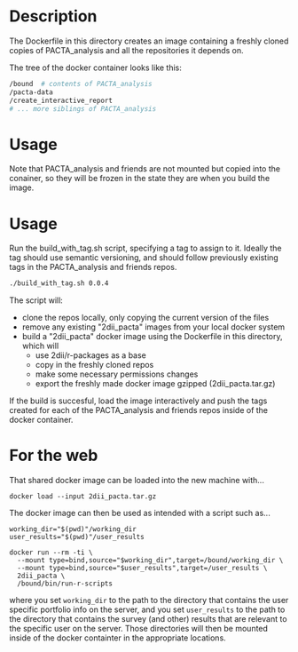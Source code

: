 # Description

The Dockerfile in this directory creates an image containing a freshly cloned
copies of PACTA_analysis and all the repositories it depends on.

The tree of the docker container looks like this:

```bash
/bound  # contents of PACTA_analysis
/pacta-data
/create_interactive_report
# ... more siblings of PACTA_analysis
```

# Usage

Note that PACTA_analysis and friends are not mounted but copied into the
conainer, so they will be frozen in the state they are when you build
the image.

# Usage

Run the build_with_tag.sh script, specifying a tag to assign
to it. Ideally the tag should use semantic versioning, and should follow
previously existing tags in the PACTA_analysis and friends repos.

```bash
./build_with_tag.sh 0.0.4
```

The script will:
- clone the repos locally, only copying the current version of the files
- remove any existing "2dii_pacta" images from your local docker system
- build a "2dii_pacta" docker image using the Dockerfile in this directory,
which will
  - use 2dii/r-packages as a base
  - copy in the freshly cloned repos
  - make some necessary permissions changes
  - export the freshly made docker image gzipped (2dii_pacta.tar.gz)

If the build is succesful, load the image interactively and push the tags
created for each of the PACTA_analysis and friends repos inside of the
docker container.


# For the web


That shared docker image can be loaded into the new machine with...

```docker load --input 2dii_pacta.tar.gz```

The docker image can then be used as intended with a script such as...

```
working_dir="$(pwd)"/working_dir
user_results="$(pwd)"/user_results

docker run --rm -ti \
  --mount type=bind,source="$working_dir",target=/bound/working_dir \
  --mount type=bind,source="$user_results",target=/user_results \
  2dii_pacta \
  /bound/bin/run-r-scripts
```

where you set `working_dir` to the path to the directory that contains the
user specific portfolio info on the server, and you set `user_results` to
the path to the directory that contains the survey (and other) results that
are relevant to the specific user on the server. Those directories will then
be mounted inside of the docker containter in the appropriate locations.
